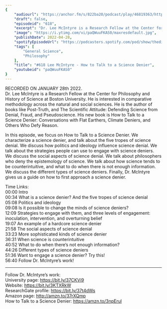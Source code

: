 ```yaml
---
{
	"audiourl": "https://anchor.fm/s/822ba20/podcast/play/46819363/https%3A%2F%2Fd3ctxlq1ktw2nl.cloudfront.net%2Fstaging%2F2022-0-28%2F6c64fdb6-a4d0-bdfb-aef9-5f2ba6b1e58f.m4a",
	"draft": false,
	"episodeid": "618",
	"excerpt": "Dr. Lee McIntyre is a Research Fellow at the Center for Philosophy and History of Science at Boston University. He is interested in comparative methodology across the natural and social sciences. He is the author of books like Post-Truth, and The Scientific Attitude: Defending Science from Denial, Fraud, and Pseudoscience. His new book is How to Talk to a Science Denier: Conversations with Flat Earthers, Climate Deniers, and Others Who Defy Reason.",
	"image": "https://i.ytimg.com/vi/paQWuuFKAS0/maxresdefault.jpg",
	"publishDate": 2022-04-28,
	"spotifyEpisodeUrl": "https://podcasters.spotify.com/pod/show/thedissenter/episodes/618-Lee-McIntyre---How-to-Talk-to-a-Science-Denier-e1djaj3",
	"tags": [
		"General Science",
		"Philosophy"
	],
	"title": "#618 Lee McIntyre - How to Talk to a Science Denier",
	"youtubeid": "paQWuuFKAS0"
}
---
```

RECORDED ON JANUARY 28th 2022.  
Dr. Lee McIntyre is a Research Fellow at the Center for Philosophy and History of Science at Boston University. He is interested in comparative methodology across the natural and social sciences. He is the author of books like Post-Truth, and The Scientific Attitude: Defending Science from Denial, Fraud, and Pseudoscience. His new book is How to Talk to a Science Denier: Conversations with Flat Earthers, Climate Deniers, and Others Who Defy Reason.

In this episode, we focus on How to Talk to a Science Denier. We characterize a science denier, and talk about the five tropes of science denial. We discuss how politics and ideology influence science denial. We talk about the strategies people can use to engage with science deniers. We discuss the social aspects of science denial. We talk about philosophers who deny the epistemology of science. We talk about how science tends to be counterintuitive, and what to do when there is not enough information. We discuss the different types of science deniers. Finally, Dr. McIntyre gives us a guide on how to first approach a science denier.

Time Links:  
<time>00:00</time> Intro  
<time>00:34</time> What is a science denier? And the five tropes of science denial  
<time>05:08</time> Politics and ideology  
<time>09:08</time> Is it possible to change the minds of science deniers?  
<time>12:09</time> Strategies to engage with them, and three levels of engagement: inoculation, intervention, and overturning belief  
<time>19:07</time> An example of a hardcore science denier  
<time>21:58</time> The social aspects of science denial  
<time>33:23</time> More sophisticated kinds of science denier  
<time>36:31</time> When science is counterintuitive  
<time>40:52</time> What to do when there’s not enough information?  
<time>44:26</time> Different types of science deniers  
<time>51:36</time> Want to engage a science denier? Try this!  
<time>56:40</time> Follow Dr. McIntyre’s work!

---

Follow Dr. McIntyre’s work:  
University page: https://bit.ly/37CKVi9  
Website: https://bit.ly/3KTXRkW  
ResearchGate profile: https://bit.ly/37t4dWs  
Amazon page: http://amzn.to/37rXQmp  
How to Talk to a Science Denier: https://amzn.to/3npErul
